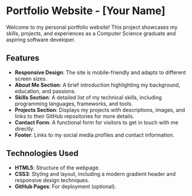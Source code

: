 
# Portfolio Website - [Your Name]

Welcome to my personal portfolio website! This project showcases my skills, projects, and experiences as a Computer Science graduate and aspiring software developer. 

## Features

- **Responsive Design**: The site is mobile-friendly and adapts to different screen sizes.
- **About Me Section**: A brief introduction highlighting my background, education, and passions.
- **Skills Section**: A detailed list of my technical skills, including programming languages, frameworks, and tools.
- **Projects Section**: Displays my projects with descriptions, images, and links to their GitHub repositories for more details.
- **Contact Form**: A functional form for visitors to get in touch with me directly.
- **Footer**: Links to my social media profiles and contact information.

## Technologies Used

- **HTML5**: Structure of the webpage.
- **CSS3**: Styling and layout, including a modern gradient header and responsive design techniques.
- **GitHub Pages**: For deployment (optional).

